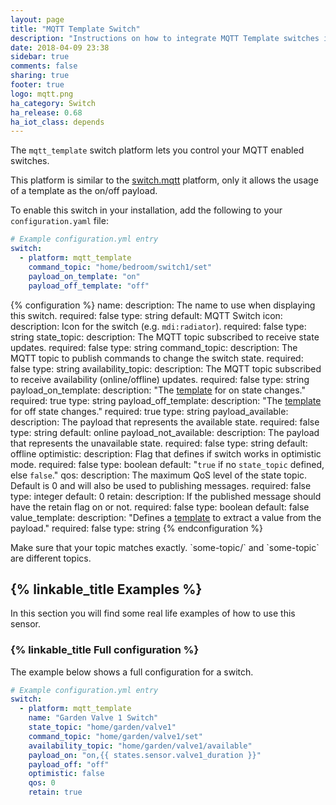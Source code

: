 ```yaml
---
layout: page
title: "MQTT Template Switch"
description: "Instructions on how to integrate MQTT Template switches into Home Assistant."
date: 2018-04-09 23:38
sidebar: true
comments: false
sharing: true
footer: true
logo: mqtt.png
ha_category: Switch
ha_release: 0.68
ha_iot_class: depends
---
```


The `mqtt_template` switch platform lets you control your MQTT enabled switches.

This platform is similar to the [switch.mqtt](/components/switch.mqtt) platform, only it allows the usage of a template as the on/off payload.

To enable this switch in your installation, add the following to your `configuration.yaml` file:

```yaml
# Example configuration.yml entry
switch:
  - platform: mqtt_template
    command_topic: "home/bedroom/switch1/set"
    payload_on_template: "on"
    payload_off_template: "off"
```

{% configuration %}
name:
  description: The name to use when displaying this switch.
  required: false
  type: string
  default: MQTT Switch
icon:
  description: Icon for the switch (e.g. `mdi:radiator`).
  required: false
  type: string
state_topic:
  description: The MQTT topic subscribed to receive state updates.
  required: false
  type: string
command_topic:
  description: The MQTT topic to publish commands to change the switch state.
  required: false
  type: string
availability_topic:
  description: The MQTT topic subscribed to receive availability (online/offline) updates.
  required: false
  type: string
payload_on_template:
  description: "The [template](/docs/configuration/templating/#processing-incoming-data) for on state changes."
  required: true
  type: string
payload_off_template:
  description: "The [template](/docs/configuration/templating/#processing-incoming-data) for off state changes."
  required: true
  type: string
payload_available:
  description: The payload that represents the available state.
  required: false
  type: string
  default: online
payload_not_available:
  description: The payload that represents the unavailable state.
  required: false
  type: string
  default: offline
optimistic:
  description: Flag that defines if switch works in optimistic mode.
  required: false
  type: boolean
  default: "`true` if no `state_topic` defined, else `false`."
qos:
  description: The maximum QoS level of the state topic. Default is 0 and will also be used to publishing messages.
  required: false
  type: integer
  default: 0
retain:
  description: If the published message should have the retain flag on or not.
  required: false
  type: boolean
  default: false
value_template:
  description: "Defines a [template](/docs/configuration/templating/#processing-incoming-data) to extract a value from the payload."
  required: false
  type: string
{% endconfiguration %}

<p class='note warning'>
Make sure that your topic matches exactly. `some-topic/` and `some-topic` are different topics.
</p>

## {% linkable_title Examples %}

In this section you will find some real life examples of how to use this sensor.

### {% linkable_title Full configuration %}

The example below shows a full configuration for a switch.

```yaml
# Example configuration.yml entry
switch:
  - platform: mqtt_template
    name: "Garden Valve 1 Switch"
    state_topic: "home/garden/valve1"
    command_topic: "home/garden/valve1/set"
    availability_topic: "home/garden/valve1/available"
    payload_on: "on,{{ states.sensor.valve1_duration }}"
    payload_off: "off"
    optimistic: false
    qos: 0
    retain: true
```
